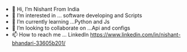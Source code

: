 - 👋 Hi, I’m Nishant From India
- 👀 I’m interested in ... software developing and Scripts
- 🌱 I’m currently learning ...Python and Js
- 💞️ I’m looking to collaborate on ...Api and configs
- 📫 How to reach me ... LinkedIn https://www.linkedin.com/in/nishant-bhandari-33605b201/

<!---
Vigilante120/Vigilante120 is a ✨ special ✨ repository because its `README.md` (this file) appears on your GitHub profile.
You can click the Preview link to take a look at your changes.
--->
